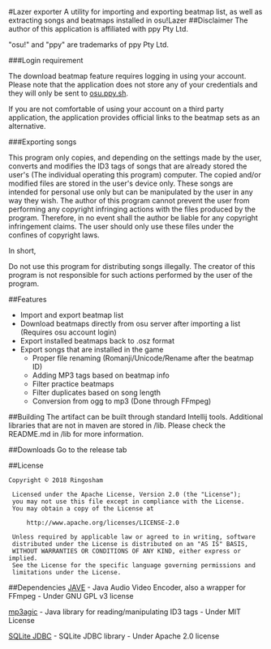 #Lazer exporter
A utility for importing and exporting beatmap list, as well as extracting songs and beatmaps installed in osu!Lazer
##Disclaimer
The author of this application is affiliated with ppy Pty Ltd.

"osu!" and "ppy" are trademarks of ppy Pty Ltd.

###Login requirement

The download beatmap feature requires logging in using your account. Please note that the application does not store any of your credentials and they will only be sent to [osu.ppy.sh](https://osu.ppy.sh).

If you are not comfortable of using your account on a third party application, the application provides official links to the beatmap sets as an alternative.

###Exporting songs

This program only copies, and depending on the settings made by the user, converts and modifies the ID3 tags of songs that are already stored the user's (The individual operating this program) computer. The copied and/or modified files are stored in the user's device only. These songs are intended for personal use only but can be manipulated by the user in any way they wish. The author of this program cannot prevent the user from performing any copyright infringing actions with the files produced by the program. Therefore, in no event shall the author be liable for any copyright infringement claims. The user should only use these files under the confines of copyright laws.

In short,

Do not use this program for distributing songs illegally. The creator of this program is not responsible for such actions performed by the user of the program.

##Features
* Import and export beatmap list
* Download beatmaps directly from osu server after importing a list (Requires osu account login)
* Export installed beatmaps back to .osz format
* Export songs that are installed in the game
    * Proper file renaming (Romanji/Unicode/Rename after the beatmap ID)
    * Adding MP3 tags based on beatmap info
    * Filter practice beatmaps
    * Filter duplicates based on song length
    * Conversion from ogg to mp3 (Done through FFmpeg)
    
##Building
The artifact can be built through standard Intellij tools. Additional libraries that are not in maven are stored in /lib. Please check the README.md in /lib for more information.

##Downloads
Go to the release tab

##License
```
Copyright © 2018 Ringosham
 
 Licensed under the Apache License, Version 2.0 (the "License");
 you may not use this file except in compliance with the License.
 You may obtain a copy of the License at
 
     http://www.apache.org/licenses/LICENSE-2.0
 
 Unless required by applicable law or agreed to in writing, software
 distributed under the License is distributed on an "AS IS" BASIS,
 WITHOUT WARRANTIES OR CONDITIONS OF ANY KIND, either express or implied.
 See the License for the specific language governing permissions and
 limitations under the License.
 ```

##Dependencies
[JAVE](http://www.sauronsoftware.it/projects/jave/index.php) - Java Audio Video Encoder, also a wrapper for FFmpeg - Under GNU GPL v3 license

[mp3agic](https://github.com/mpatric/mp3agic) - Java library for reading/manipulating ID3 tags - Under MIT License

[SQLite JDBC](https://xerial.org/) - SQLite JDBC library - Under Apache 2.0 license